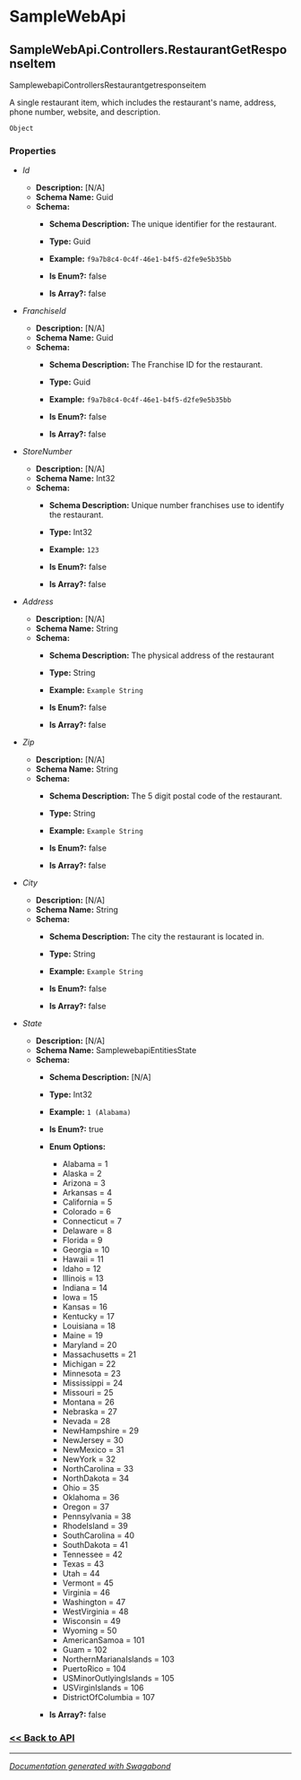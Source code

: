 
# SampleWebApi

## SampleWebApi.Controllers.RestaurantGetResponseItem

SamplewebapiControllersRestaurantgetresponseitem

A single restaurant item, which includes the restaurant's name, address, phone number, website, and description.


`Object`

### Properties


* *Id*
    * **Description:** [N/A]
    * **Schema Name:** Guid
    * **Schema:** 
        * **Schema Description:** The unique identifier for the restaurant.
 
        * **Type:** Guid
        * **Example:** `f9a7b8c4-0c4f-46e1-b4f5-d2fe9e5b35bb`
        * **Is Enum?:** false
        * **Is Array?:** false
    

* *FranchiseId*
    * **Description:** [N/A]
    * **Schema Name:** Guid
    * **Schema:** 
        * **Schema Description:** The Franchise ID for the restaurant.
 
        * **Type:** Guid
        * **Example:** `f9a7b8c4-0c4f-46e1-b4f5-d2fe9e5b35bb`
        * **Is Enum?:** false
        * **Is Array?:** false
    

* *StoreNumber*
    * **Description:** [N/A]
    * **Schema Name:** Int32
    * **Schema:** 
        * **Schema Description:** Unique number franchises use to identify the restaurant.
 
        * **Type:** Int32
        * **Example:** `123`
        * **Is Enum?:** false
        * **Is Array?:** false
    

* *Address*
    * **Description:** [N/A]
    * **Schema Name:** String
    * **Schema:** 
        * **Schema Description:** The physical address of the restaurant
 
        * **Type:** String
        * **Example:** `Example String`
        * **Is Enum?:** false
        * **Is Array?:** false
    

* *Zip*
    * **Description:** [N/A]
    * **Schema Name:** String
    * **Schema:** 
        * **Schema Description:** The 5 digit postal code of the restaurant.
 
        * **Type:** String
        * **Example:** `Example String`
        * **Is Enum?:** false
        * **Is Array?:** false
    

* *City*
    * **Description:** [N/A]
    * **Schema Name:** String
    * **Schema:** 
        * **Schema Description:** The city the restaurant is located in.
 
        * **Type:** String
        * **Example:** `Example String`
        * **Is Enum?:** false
        * **Is Array?:** false
    

* *State*
    * **Description:** [N/A]
    * **Schema Name:** SamplewebapiEntitiesState
    * **Schema:** 
        * **Schema Description:** [N/A]
 
        * **Type:** Int32
        * **Example:** `1 (Alabama)`
        * **Is Enum?:** true
        * **Enum Options:**
            * Alabama = 1
            * Alaska = 2
            * Arizona = 3
            * Arkansas = 4
            * California = 5
            * Colorado = 6
            * Connecticut = 7
            * Delaware = 8
            * Florida = 9
            * Georgia = 10
            * Hawaii = 11
            * Idaho = 12
            * Illinois = 13
            * Indiana = 14
            * Iowa = 15
            * Kansas = 16
            * Kentucky = 17
            * Louisiana = 18
            * Maine = 19
            * Maryland = 20
            * Massachusetts = 21
            * Michigan = 22
            * Minnesota = 23
            * Mississippi = 24
            * Missouri = 25
            * Montana = 26
            * Nebraska = 27
            * Nevada = 28
            * NewHampshire = 29
            * NewJersey = 30
            * NewMexico = 31
            * NewYork = 32
            * NorthCarolina = 33
            * NorthDakota = 34
            * Ohio = 35
            * Oklahoma = 36
            * Oregon = 37
            * Pennsylvania = 38
            * RhodeIsland = 39
            * SouthCarolina = 40
            * SouthDakota = 41
            * Tennessee = 42
            * Texas = 43
            * Utah = 44
            * Vermont = 45
            * Virginia = 46
            * Washington = 47
            * WestVirginia = 48
            * Wisconsin = 49
            * Wyoming = 50
            * AmericanSamoa = 101
            * Guam = 102
            * NorthernMarianaIslands = 103
            * PuertoRico = 104
            * USMinorOutlyingIslands = 105
            * USVirginIslands = 106
            * DistrictOfColumbia = 107

        * **Is Array?:** false
    




### [<< Back to API](../SampleWebApi.Readme.md)

*** 

*[Documentation generated with Swagabond](https://github.com/jordanbleu/swagabond)*

